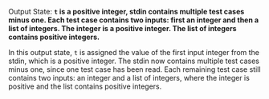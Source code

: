 Output State: **`t` is a positive integer, stdin contains multiple test cases minus one. Each test case contains two inputs: first an integer and then a list of integers. The integer is a positive integer. The list of integers contains positive integers.**

In this output state, `t` is assigned the value of the first input integer from the stdin, which is a positive integer. The stdin now contains multiple test cases minus one, since one test case has been read. Each remaining test case still contains two inputs: an integer and a list of integers, where the integer is positive and the list contains positive integers.